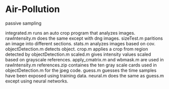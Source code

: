 # Air-Pollution
passive sampling

integrated.m runs an auto crop program that analyzes images.
rawIntensity.m does the same except with dng images.
sizeTest.m paritions an image into different sections.
stats.m analyzes images based on cov.
objectDetection.m detects object.
crop.m applies a crop from region detected by objectDetection.m
scaled.m gives intensity values scaled based on grayscale references.
apply_cmatrix.m and wbmask.m are used in rawIntensity.m
references.zip containes the ten gray scale cards used in objectDetection.m for the jpeg code.
guess.m guesses the time samples have been exposed using training data.
neural.m does the same as guess.m except using neural networks.
